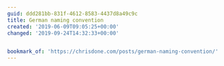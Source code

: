 ```yaml
---
guid: ddd281bb-831f-4612-8583-4437d8a49c9c
title: German naming convention
created: '2019-06-09T09:05:25+00:00'
changed: '2019-09-24T14:32:33+00:00'


bookmark_of: 'https://chrisdone.com/posts/german-naming-convention/'
---
```


